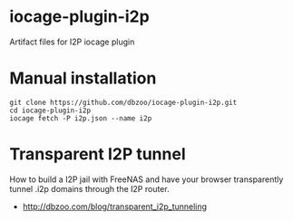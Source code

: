 # iocage-plugin-i2p
Artifact files for I2P iocage plugin

# Manual installation
```
git clone https://github.com/dbzoo/iocage-plugin-i2p.git
cd iocage-plugin-i2p
iocage fetch -P i2p.json --name i2p
```

# Transparent I2P tunnel
How to build a I2P jail with FreeNAS and have your browser transparently tunnel .i2p domains through the I2P router.
  * http://dbzoo.com/blog/transparent_i2p_tunneling
